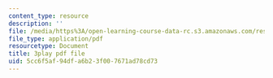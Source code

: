 ```yaml
---
content_type: resource
description: ''
file: /media/https%3A/open-learning-course-data-rc.s3.amazonaws.com/res-6-012-introduction-to-probability-spring-2018/5cc6f5af94dfa6b23f007671ad78cd73_Ajar_6MAOLw.pdf
file_type: application/pdf
resourcetype: Document
title: 3play pdf file
uid: 5cc6f5af-94df-a6b2-3f00-7671ad78cd73
---
```

